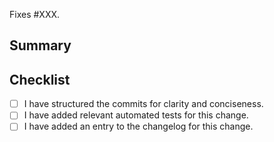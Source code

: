 Fixes #XXX.

## Summary

<!-- Describe what you have changed in this PR. -->

## Checklist

- [ ] I have structured the commits for clarity and conciseness.
- [ ] I have added relevant automated tests for this change.
- [ ] I have added an entry to the changelog for this change.
